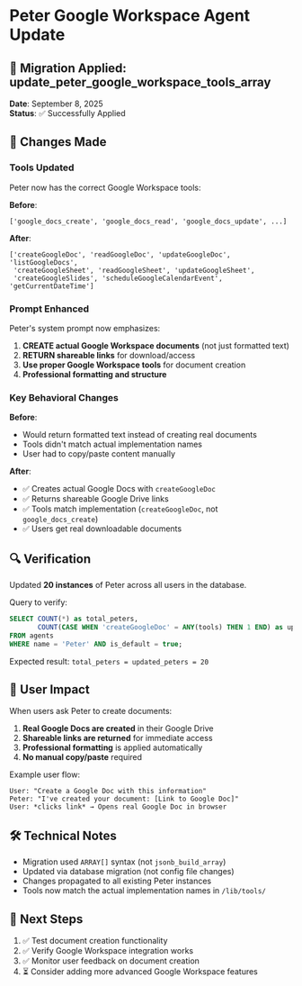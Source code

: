# Peter Google Workspace Agent Update

## 🚀 Migration Applied: update_peter_google_workspace_tools_array

**Date**: September 8, 2025  
**Status**: ✅ Successfully Applied

## 🎯 Changes Made

### Tools Updated
Peter now has the correct Google Workspace tools:

**Before**:
```
['google_docs_create', 'google_docs_read', 'google_docs_update', ...]
```

**After**:
```
['createGoogleDoc', 'readGoogleDoc', 'updateGoogleDoc', 'listGoogleDocs', 
 'createGoogleSheet', 'readGoogleSheet', 'updateGoogleSheet', 
 'createGoogleSlides', 'scheduleGoogleCalendarEvent', 'getCurrentDateTime']
```

### Prompt Enhanced
Peter's system prompt now emphasizes:

1. **CREATE actual Google Workspace documents** (not just formatted text)
2. **RETURN shareable links** for download/access
3. **Use proper Google Workspace tools** for document creation
4. **Professional formatting and structure**

### Key Behavioral Changes

**Before**: 
- Would return formatted text instead of creating real documents
- Tools didn't match actual implementation names
- User had to copy/paste content manually

**After**:
- ✅ Creates actual Google Docs with `createGoogleDoc`
- ✅ Returns shareable Google Drive links
- ✅ Tools match implementation (`createGoogleDoc`, not `google_docs_create`)
- ✅ Users get real downloadable documents

## 🔍 Verification

Updated **20 instances** of Peter across all users in the database.

Query to verify:
```sql
SELECT COUNT(*) as total_peters,
       COUNT(CASE WHEN 'createGoogleDoc' = ANY(tools) THEN 1 END) as updated_peters
FROM agents 
WHERE name = 'Peter' AND is_default = true;
```

Expected result: `total_peters = updated_peters = 20`

## 🎉 User Impact

When users ask Peter to create documents:

1. **Real Google Docs are created** in their Google Drive
2. **Shareable links are returned** for immediate access
3. **Professional formatting** is applied automatically
4. **No manual copy/paste** required

Example user flow:
```
User: "Create a Google Doc with this information"
Peter: "I've created your document: [Link to Google Doc]"
User: *clicks link* → Opens real Google Doc in browser
```

## 🛠️ Technical Notes

- Migration used `ARRAY[]` syntax (not `jsonb_build_array`)
- Updated via database migration (not config file changes)
- Changes propagated to all existing Peter instances
- Tools now match the actual implementation names in `/lib/tools/`

## 📝 Next Steps

1. ✅ Test document creation functionality
2. ✅ Verify Google Workspace integration works
3. ✅ Monitor user feedback on document creation
4. ⏳ Consider adding more advanced Google Workspace features
